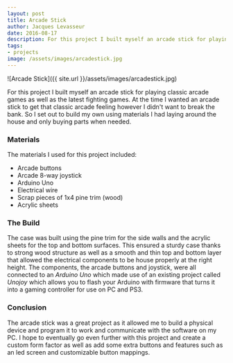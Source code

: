 ```yaml
---
layout: post
title: Arcade Stick
author: Jacques Levasseur
date: 2016-08-17
description: For this project I built myself an arcade stick for playing classic arcade games as well
tags:
- projects
image: /assets/images/arcadestick.jpg
---
```


![Arcade Stick]({{ site.url }}/assets/images/arcadestick.jpg)

For this project I built myself an arcade stick for playing classic arcade games as well as the latest fighting games. At the time I wanted an arcade stick to get that classic arcade feeling however I didn't want to break the bank. So I set out to build my own using materials I had laying around the house and only buying parts when needed.

### Materials

The materials I used for this project included:

* Arcade buttons
* Arcade 8-way joystick
* Arduino Uno
* Electrical wire
* Scrap pieces of 1x4 pine trim (wood)
* Acrylic sheets

### The Build

The case was built using the pine trim for the side walls and the acrylic sheets for the top and bottom surfaces. This ensured a sturdy case thanks to strong wood structure as well as a smooth and thin top and bottom layer that allowed the electrical components to be house properly at the right height. The components, the arcade buttons and joystick, were all connected to an _Arduino Uno_ which made use of an existing project called _Unojoy_ which allows you to flash your Arduino with firmware that turns it into a gaming controller for use on PC and PS3.

### Conclusion

The arcade stick was a great project as it allowed me to build a physical device and program it to work and communicate with the software on my PC. I hope to eventually go even further with this project and create a custom form factor as well as add some extra buttons and features such as an led screen and
customizable button mappings.
